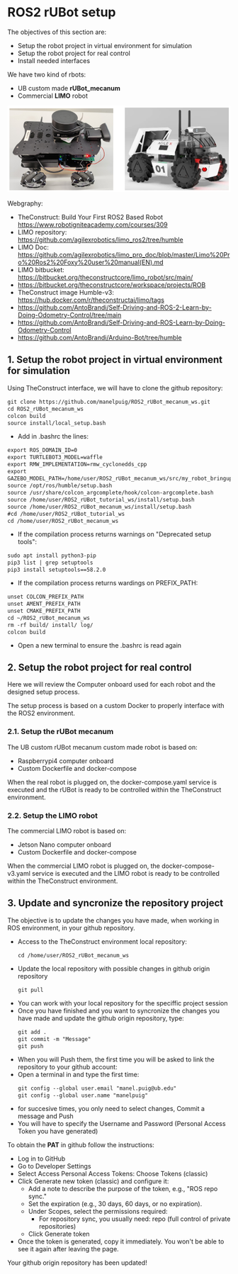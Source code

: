 # **ROS2 rUBot setup**

The objectives of this section are:
- Setup the robot project in virtual environment for simulation
- Setup the robot project for real control
- Install needed interfaces

We have two kind of rbots:
- UB custom made **rUBot_mecanum**
- Commercial **LIMO** robot

![](./Images/01_Setup/rUBot_Limo.png)

Webgraphy:
- TheConstruct: Build Your First ROS2 Based Robot https://www.robotigniteacademy.com/courses/309
- LIMO repository: https://github.com/agilexrobotics/limo_ros2/tree/humble
- LIMO Doc: https://github.com/agilexrobotics/limo_pro_doc/blob/master/Limo%20Pro%20Ros2%20Foxy%20user%20manual(EN).md
- LIMO bitbucket: https://bitbucket.org/theconstructcore/limo_robot/src/main/
- https://bitbucket.org/theconstructcore/workspace/projects/ROB
- TheConstruct image Humble-v3: https://hub.docker.com/r/theconstructai/limo/tags
- https://github.com/AntoBrandi/Self-Driving-and-ROS-2-Learn-by-Doing-Odometry-Control/tree/main
- https://github.com/AntoBrandi/Self-Driving-and-ROS-Learn-by-Doing-Odometry-Control
- https://github.com/AntoBrandi/Arduino-Bot/tree/humble


## **1. Setup the robot project in virtual environment for simulation**

Using TheConstruct interface, we will have to clone the github repository:

```shell
git clone https://github.com/manelpuig/ROS2_rUBot_mecanum_ws.git
cd ROS2_rUBot_mecanum_ws
colcon build
source install/local_setup.bash
```
- Add in .bashrc the lines:
````shell
export ROS_DOMAIN_ID=0
export TURTLEBOT3_MODEL=waffle
export RMW_IMPLEMENTATION=rmw_cyclonedds_cpp
export GAZEBO_MODEL_PATH=/home/user/ROS2_rUBot_mecanum_ws/src/my_robot_bringup/models:$GAZEBO_MODEL_PATH
source /opt/ros/humble/setup.bash
source /usr/share/colcon_argcomplete/hook/colcon-argcomplete.bash
source /home/user/ROS2_rUBot_tutorial_ws/install/setup.bash
source /home/user/ROS2_rUBot_mecanum_ws/install/setup.bash
#cd /home/user/ROS2_rUBot_tutorial_ws
cd /home/user/ROS2_rUBot_mecanum_ws

````
- If the compilation process returns warnings on "Deprecated setup tools":
````shell
sudo apt install python3-pip
pip3 list | grep setuptools
pip3 install setuptools==58.2.0
````
- If the compilation process returns wardings on PREFIX_PATH:
````shell
unset COLCON_PREFIX_PATH
unset AMENT_PREFIX_PATH
unset CMAKE_PREFIX_PATH
cd ~/ROS2_rUBot_mecanum_ws
rm -rf build/ install/ log/
colcon build
````
- Open a new terminal to ensure the .bashrc is read again

## **2. Setup the robot project for real control**

Here we will review the Computer onboard used for each robot and the designed setup process.

The setup process is based on a custom Docker to properly interface with the ROS2 environment.

### **2.1. Setup the rUBot mecanum**

The UB custom rUBot mecanum custom made robot is based on:
- Raspberrypi4 computer onboard
- Custom Dockerfile and docker-compose 

When the real robot is plugged on, the docker-compose.yaml service is executed and the rUBot is ready to be controlled within the TheConstruct environment.

### **2.2. Setup the LIMO robot**

The commercial LIMO robot is based on:
- Jetson Nano computer onboard
- Custom Dockerfile and docker-compose 

When the commercial LIMO robot is plugged on, the docker-compose-v3.yaml service is executed and the LIMO robot is ready to be controlled within the TheConstruct environment.

## **3. Update and syncronize the repository project**

The objective is to update the changes you have made, when working in ROS environment, in your github repository.

- Access to the TheConstruct environment local repository:
  ````shell
  cd /home/user/ROS2_rUBot_mecanum_ws
  ````
- Update the local repository with possible changes in github origin repository
  ````shell
  git pull
  ````
- You can work with your local repository for the speciffic project session
- Once you have finished and you want to syncronize the changes you have made and update the github origin repository, type:
  ````shell
  git add .
  git commit -m "Message"
  git push
  ````
- When you will Push them, the first time you will be asked to link the repository to your github account:
- Open a terminal in and type the first time:
  ```shell
  git config --global user.email "manel.puig@ub.edu"
  git config --global user.name "manelpuig"
  ```
- for succesive times, you only need to select changes, Commit a message and Push
- You will have to specify the Username and Password (Personal Access Token you have generated)

To obtain the **PAT** in github follow the instructions:

  - Log in to GitHub
  - Go to Developer Settings
  - Select Access Personal Access Tokens: Choose Tokens (classic)
  - Click Generate new token (classic) and configure it:
    - Add a note to describe the purpose of the token, e.g., "ROS repo sync."
    - Set the expiration (e.g., 30 days, 60 days, or no expiration).
    - Under Scopes, select the permissions required:
      - For repository sync, you usually need: repo (full control of private repositories)
    - Click Generate token
  - Once the token is generated, copy it immediately. You won't be able to see it again after leaving the page.

Your github origin repository has been updated!